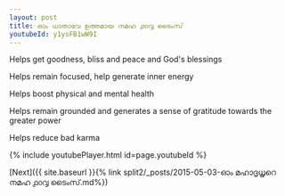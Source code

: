```yaml
---
layout: post
title: ഓം ധാതാവേ ഉത്തമായ നമഹ ൧൦൮ ടൈംസ്
youtubeId: y1ysFB1wW9I
---
```

 
 
Helps get goodness, bliss and peace and God's blessings
 
Helps remain focused, help generate inner energy 
 
Helps boost physical and mental health 
 
Helps remain grounded and generates a sense of gratitude towards the greater power 
 
Helps reduce bad karma
 
 
 
 


{% include youtubePlayer.html id=page.youtubeId %}
 
[Next]({{ site.baseurl }}{% link  split2/_posts/2015-05-03-ഓം മഹാദൃധൃറെ നമഹ ൧൦൮ ടൈംസ്.md%})
 

